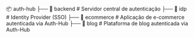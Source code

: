 📦 auth-hub
├── 📁 backend                  # Servidor central de autenticação
├── 📁 idp                      # Identity Provider (SSO)
├── 📁 ecommerce                # Aplicação de e-commerce autenticada via Auth-Hub
├── 📁 blog                     # Plataforma de blog autenticada via Auth-Hub
